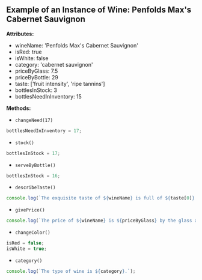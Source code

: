 ## Example of an Instance of Wine: Penfolds Max's Cabernet Sauvignon

**Attributes:**
  * wineName: 'Penfolds Max's Cabernet Sauvignon'
  * isRed: true
  * isWhite: false
  * category: 'cabernet sauvignon'
  * priceByGlass: 7.5
  * priceByBottle: 29
  * taste: ['fruit intensity', 'ripe tannins']
  * bottlesInStock: 3
  * bottlesNeedInInventory: 15

**Methods:**
  * `changeNeed(17)`
```javascript
bottlesNeedInInventory = 17;
```
  * `stock()`
```javascript
bottlesInStock = 17;
```
  * `serveByBottle()`
```javascript
bottlesInStock = 16;
```
  * `describeTaste()`
```javascript
console.log(`The exquisite taste of ${wineName} is full of ${taste[0]} and ${taste[1]}!`);
```
  * `givePrice()`
```javascript
console.log(`The price of ${wineName} is ${priceByGlass} by the glass and ${priceByBottle} by the bottle.`);
```
  * `changeColor()`
```javascript
isRed = false;
isWhite = true;
```

  * `category()`
```javascript
console.log(`The type of wine is ${category}.`);
```
